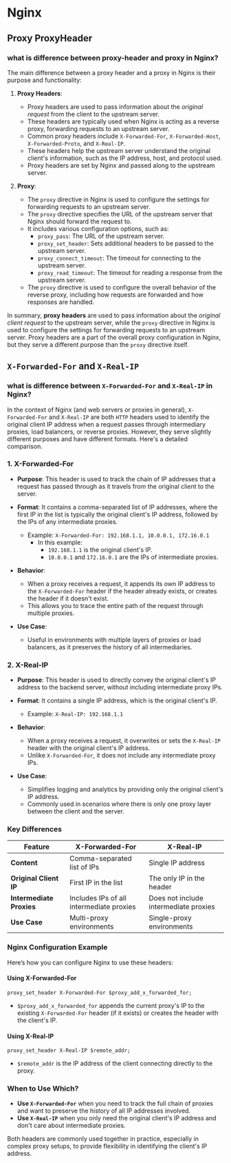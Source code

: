 # Nginx

## Proxy ProxyHeader

### what is difference between proxy-header and proxy in Nginx?

The main difference between a proxy header and a proxy in Nginx is their purpose and functionality:

1. **Proxy Headers**:

   - Proxy headers are used to pass information about the _original request_ from the client to the upstream server.
   - These headers are typically used when Nginx is acting as a reverse proxy, forwarding requests to an upstream server.
   - Common proxy headers include `X-Forwarded-For`, `X-Forwarded-Host`, `X-Forwarded-Proto`, and `X-Real-IP`.
   - These headers help the upstream server understand the original client's information, such as the IP address, host, and protocol used.
   - Proxy headers are set by Nginx and passed along to the upstream server.

2. **Proxy**:
   - The `proxy` directive in Nginx is used to configure the settings for forwarding requests to an upstream server.
   - The `proxy` directive specifies the URL of the upstream server that Nginx should forward the request to.
   - It includes various configuration options, such as:
     - `proxy_pass`: The URL of the upstream server.
     - `proxy_set_header`: Sets additional headers to be passed to the upstream server.
     - `proxy_connect_timeout`: The timeout for connecting to the upstream server.
     - `proxy_read_timeout`: The timeout for reading a response from the upstream server.
   - The `proxy` directive is used to configure the overall behavior of the reverse proxy, including how requests are forwarded and how responses are handled.

In summary, **proxy headers** are used to pass information about the _original client request_ to the upstream server, while the `proxy` directive in Nginx is used to configure the settings for forwarding requests to an upstream server. Proxy headers are a part of the overall proxy configuration in Nginx, but they serve a different purpose than the `proxy` directive itself.

## `X-Forwarded-For` and `X-Real-IP`

### what is difference between `X-Forwarded-For` and `X-Real-IP` in Nginx?

In the context of Nginx (and web servers or proxies in general), `X-Forwarded-For` and `X-Real-IP` are both `HTTP` headers used to identify the original client IP address when a request passes through intermediary proxies, load balancers, or reverse proxies. However, they serve slightly different purposes and have different formats. Here's a detailed comparison.

### **1. X-Forwarded-For**

- **Purpose**: This header is used to track the chain of IP addresses that a request has passed through as it travels from the original client to the server.
- **Format**: It contains a comma-separated list of IP addresses, where the first IP in the list is typically the original client's IP address, followed by the IPs of any intermediate proxies.

  - Example: `X-Forwarded-For: 192.168.1.1, 10.0.0.1, 172.16.0.1`
    - In this example:
      - `192.168.1.1` is the original client's IP.
      - `10.0.0.1` and `172.16.0.1` are the IPs of intermediate proxies.

- **Behavior**:

  - When a proxy receives a request, it appends its own IP address to the `X-Forwarded-For` header if the header already exists, or creates the header if it doesn't exist.
  - This allows you to trace the entire path of the request through multiple proxies.

- **Use Case**:
  - Useful in environments with multiple layers of proxies or load balancers, as it preserves the history of all intermediaries.

### **2. X-Real-IP**

- **Purpose**: This header is used to directly convey the original client's IP address to the backend server, without including intermediate proxy IPs.
- **Format**: It contains a single IP address, which is the original client's IP.

  - Example: `X-Real-IP: 192.168.1.1`

- **Behavior**:

  - When a proxy receives a request, it overwrites or sets the `X-Real-IP` header with the original client's IP address.
  - Unlike `X-Forwarded-For`, it does not include any intermediate proxy IPs.

- **Use Case**:
  - Simplifies logging and analytics by providing only the original client's IP address.
  - Commonly used in scenarios where there is only one proxy layer between the client and the server.

### **Key Differences**

| Feature                  | X-Forwarded-For                          | X-Real-IP                             |
| ------------------------ | ---------------------------------------- | ------------------------------------- |
| **Content**              | Comma-separated list of IPs              | Single IP address                     |
| **Original Client IP**   | First IP in the list                     | The only IP in the header             |
| **Intermediate Proxies** | Includes IPs of all intermediate proxies | Does not include intermediate proxies |
| **Use Case**             | Multi-proxy environments                 | Single-proxy environments             |

### **Nginx Configuration Example**

Here’s how you can configure Nginx to use these headers:

#### **Using X-Forwarded-For**

```nginx
proxy_set_header X-Forwarded-For $proxy_add_x_forwarded_for;
```

- `$proxy_add_x_forwarded_for` appends the current proxy's IP to the existing `X-Forwarded-For` header (if it exists) or creates the header with the client's IP.

#### **Using X-Real-IP**

```nginx
proxy_set_header X-Real-IP $remote_addr;
```

- `$remote_addr` is the IP address of the client connecting directly to the proxy.

### **When to Use Which?**

- **Use `X-Forwarded-For`** when you need to track the full chain of proxies and want to preserve the history of all IP addresses involved.
- **Use `X-Real-IP`** when you only need the original client's IP address and don't care about intermediate proxies.

Both headers are commonly used together in practice, especially in complex proxy setups, to provide flexibility in identifying the client's IP address.

